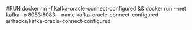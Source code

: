 #RUN
docker rm -f kafka-oracle-connect-configured && docker run --net kafka -p 8083:8083 --name kafka-oracle-connect-configured airhacks/kafka-oracle-connect-configured